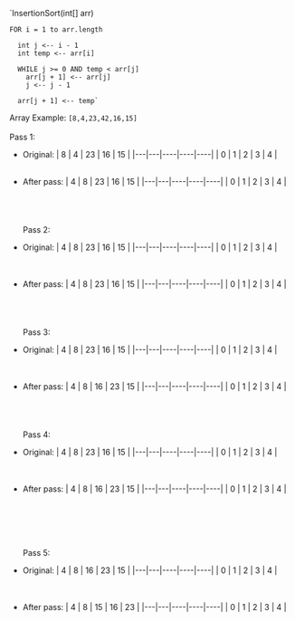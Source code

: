  `InsertionSort(int[] arr)
  
    FOR i = 1 to arr.length
    
      int j <-- i - 1
      int temp <-- arr[i]
      
      WHILE j >= 0 AND temp < arr[j]
        arr[j + 1] <-- arr[j]
        j <-- j - 1
        
      arr[j + 1] <-- temp`

Array Example: 
```[8,4,23,42,16,15]```
 <br><br>
 Pass 1:
 - Original:
 | 8 | 4 | 23 | 16 | 15 |
 |---|---|----|----|----|
 | 0 | 1 | 2  | 3  | 4  |
<br><br>
- After pass: 
 | 4 | 8 | 23 | 16 | 15 |
 |---|---|----|----|----|
 | 0 | 1 | 2  | 3  | 4  |  
<br><br><br><br>
 Pass 2:
- Original:
 | 4 | 8 | 23 | 16 | 15 |
 |---|---|----|----|----|
 | 0 | 1 | 2  | 3  | 4  |  
<br><br>
- After pass: 
 | 4 | 8 | 23 | 16 | 15 |
 |---|---|----|----|----|
 | 0 | 1 | 2  | 3  | 4  |  
<br><br><br><br>
 Pass 3:
- Original:
 | 4 | 8 | 23 | 16 | 15 |
 |---|---|----|----|----|
 | 0 | 1 | 2  | 3  | 4  |  
<br><br>
- After pass: 
 | 4 | 8 | 16 | 23 | 15 |
 |---|---|----|----|----|
 | 0 | 1 | 2  | 3  | 4  |  
<br><br><br><br>
 Pass 4:
- Original:
 | 4 | 8 | 23 | 16 | 15 |
 |---|---|----|----|----|
 | 0 | 1 | 2  | 3  | 4  |  
<br><br>
- After pass: 
 | 4 | 8 | 16 | 23 | 15 |
 |---|---|----|----|----|
 | 0 | 1 | 2  | 3  | 4  |  

  <br><br><br><br>
  
  Pass 5:
- Original:
 | 4 | 8 | 16 | 23 | 15 |
 |---|---|----|----|----|
 | 0 | 1 | 2  | 3  | 4  |  
<br><br>
- After pass: 
 | 4 | 8 | 15 | 16 | 23 |
 |---|---|----|----|----|
 | 0 | 1 | 2  | 3  | 4  |  